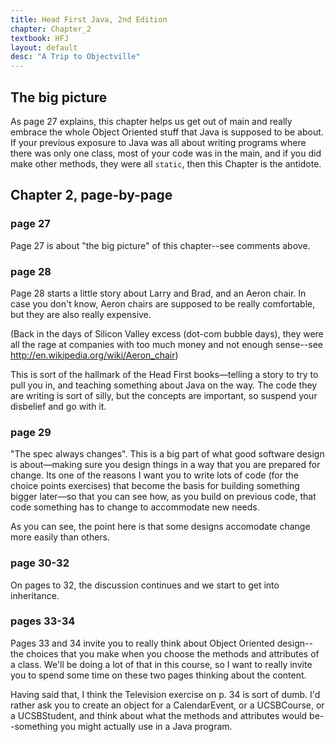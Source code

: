 ```yaml
---
title: Head First Java, 2nd Edition
chapter: Chapter_2
textbook: HFJ
layout: default
desc: "A Trip to Objectville"
---
```


The big picture
---------------

As page 27 explains, this chapter helps us get out of main and really embrace the whole Object Oriented stuff that Java is supposed to be about. If your previous exposure to Java was all about writing programs where there was only one class, most of your code was in the main, and if you did make other methods, they were all `static`, then this Chapter is the antidote.

Chapter 2, page-by-page
-----------------------

### page 27

Page 27 is about "the big picture" of this chapter--see comments above.

### page 28

Page 28 starts a little story about Larry and Brad, and an Aeron
chair. In case you don't know, Aeron chairs are supposed to be really
comfortable, but they are also really expensive.

(Back in the days of Silicon Valley excess (dot-com bubble days), they
were all the rage at companies with too much money and not enough
sense--see <http://en.wikipedia.org/wiki/Aeron_chair>)

This is sort of the hallmark of the Head First books—telling a story
to try to pull you in, and teaching something about Java on the
way. The code they are writing is sort of silly, but the concepts are
important, so suspend your disbelief and go with it.

### page 29

"The spec always changes". This is a big part of what good software
design is about—making sure you design things in a way that you are
prepared for change. Its one of the reasons I want you to write lots
of code (for the choice points exercises) that become the basis for
building something bigger later—so that you can see how, as you build
on previous code, that code something has to change to accommodate new
needs.

As you can see, the point here is that some designs accomodate change
more easily than others.

### page 30-32

On pages to 32, the discussion continues and we start to get into inheritance.

### pages 33-34

Pages 33 and 34 invite you to really think about Object Oriented
design--the choices that you make when you choose the methods and
attributes of a class. We'll be doing a lot of that in this course, so
I want to really invite you to spend some time on these two pages
thinking about the content.

Having said that, I think the Television exercise on p. 34 is sort of
dumb. I'd rather ask you to create an object for a CalendarEvent, or a
UCSBCourse, or a UCSBStudent, and think about what the methods and
attributes would be--something you might actually use in a Java
program.

